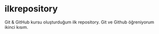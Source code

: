# ilkrepository

Git & GitHub kursu oluşturduğum ilk repository.
Git ve Github öğreniyorum ikinci kısım.

